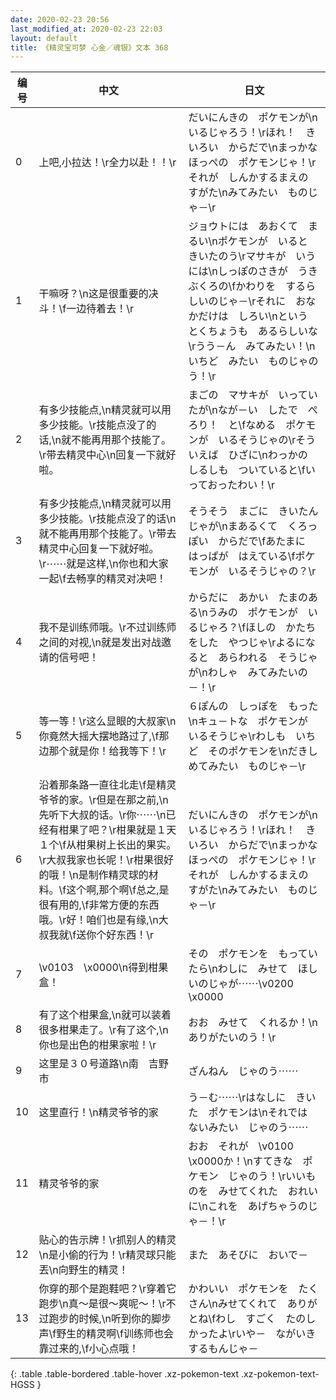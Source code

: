 ```yaml
---
date: 2020-02-23 20:56
last_modified_at: 2020-02-23 22:03
layout: default
title: 《精灵宝可梦 心金／魂银》文本 368
---
```

| 编号 | 中文 | 日文 |
| ---- | ---- | ---- |
| 0 | 上吧,小拉达！\r全力以赴！！\r | だいにんきの　ポケモンが\nいるじゃろう！\rほれ！　きいろい　からだで\nまっかな　ほっぺの　ポケモンじゃ！\rそれが　しんかするまえの　すがた\nみてみたい　ものじゃ－\r |
| 1 | 干嘛呀？\n这是很重要的决斗！\f一边待着去！\r | ジョウトには　あおくて　まるい\nポケモンが　いると　きいたのう\rマサキが　いうには\nしっぽのさきが　うきぶくろの\fかわりを　するらしいのじゃ－\rそれに　おなかだけは　しろい\nという　とくちょうも　あるらしいな\rうう－ん　みてみたい！\nいちど　みたい　ものじゃのう！\r |
| 2 | 有多少技能点,\n精灵就可以用多少技能。\r技能点没了的话,\n就不能再用那个技能了。\r带去精灵中心\n回复一下就好啦。 | まごの　マサキが　いっていたが\nなが－い　したで　ぺろり！　と\fなめる　ポケモンが　いるそうじゃの\rそういえば　ひざに\nわっかの　しるしも　ついていると\fいっておったわい！\r |
| 3 | 有多少技能点,\n精灵就可以用多少技能。\r技能点没了的话\n就不能再用那个技能了。\r带去精灵中心回复一下就好啦。\r⋯⋯就是这样,\n你也和大家一起\f去畅享的精灵对决吧！ | そうそう　まごに　きいたんじゃが\nまあるくて　くろっぽい　からだで\fあたまに　はっぱが　はえている\fポケモンが　いるそうじゃの？\r |
| 4 | 我不是训练师哦。\r不过训练师之间的对视,\n就是发出对战邀请的信号吧！ | からだに　あかい　たまのある\nうみの　ポケモンが　いるじゃろ？\fほしの　かたちをした　やつじゃ\rよるになると　あらわれる　そうじゃが\nわしゃ　みてみたいの－！\r |
| 5 | 等一等！\r这么显眼的大叔家\n你竟然大摇大摆地路过了,\f那边那个就是你！给我等下！\r | ６ぽんの　しっぽを　もった\nキュ－トな　ポケモンが　いるそうじゃ\rわしも　いちど　そのポケモンを\nだきしめてみたい　ものじゃ－\r |
| 6 | 沿着那条路一直往北走\f是精灵爷爷的家。\r但是在那之前,\n先听下大叔的话。\r你⋯⋯\n已经有柑果了吧？\r柑果就是１天１个\f从柑果树上长出的果实。\r大叔我家也长呢！\r柑果很好的哦！\n是制作精灵球的材料。\f这个啊,那个啊\f总之,是很有用的,\f非常方便的东西哦。\r好！咱们也是有缘,\n大叔我就\f送你个好东西！\r | だいにんきの　ポケモンが\nいるじゃろう！\rほれ！　きいろい　からだで\nまっかな　ほっぺの　ポケモンじゃ！\rそれが　しんかするまえの　すがた\nみてみたい　ものじゃ－\r |
| 7 | \v0103　\x0000\n得到柑果盒！ | その　ポケモンを　もっていたら\nわしに　みせて　ほしいのじゃが⋯⋯\v0200　\x0000 |
| 8 | 有了这个柑果盒,\n就可以装着很多柑果走了。\r有了这个,\n你也是出色的柑果家啦！\r | おお　みせて　くれるか！\nありがたいのう！\r |
| 9 | 这里是３０号道路\n南　吉野市 | ざんねん　じゃのう⋯⋯ |
| 10 | 这里直行！\n精灵爷爷的家 | う－む⋯⋯\rはなしに　きいた　ポケモンは\nそれでは　ないみたい　じゃのう⋯⋯ |
| 11 | 精灵爷爷的家 | おお　それが　\v0100　\x0000か！\nすてきな　ポケモン　じゃのう！\rいいものを　みせてくれた　おれいに\nこれを　あげちゃうのじゃ－！\r |
| 12 | 贴心的告示牌！\r抓别人的精灵\n是小偷的行为！\r精灵球只能丟\n向野生的精灵！ | また　あそびに　おいで－ |
| 13 | 你穿的那个是跑鞋吧？\r穿着它跑步\n真～是很～爽呢～！\r不过跑步的时候,\n听到你的脚步声\f野生的精灵啊\f训练师也会靠过来的,\f小心点哦！ | かわいい　ポケモンを　たくさん\nみせてくれて　ありがとね\fわし　すごく　たのしかったよ\rいや－　ながいき　するもんじゃ－ |
{: .table .table-bordered .table-hover .xz-pokemon-text .xz-pokemon-text-HGSS }
